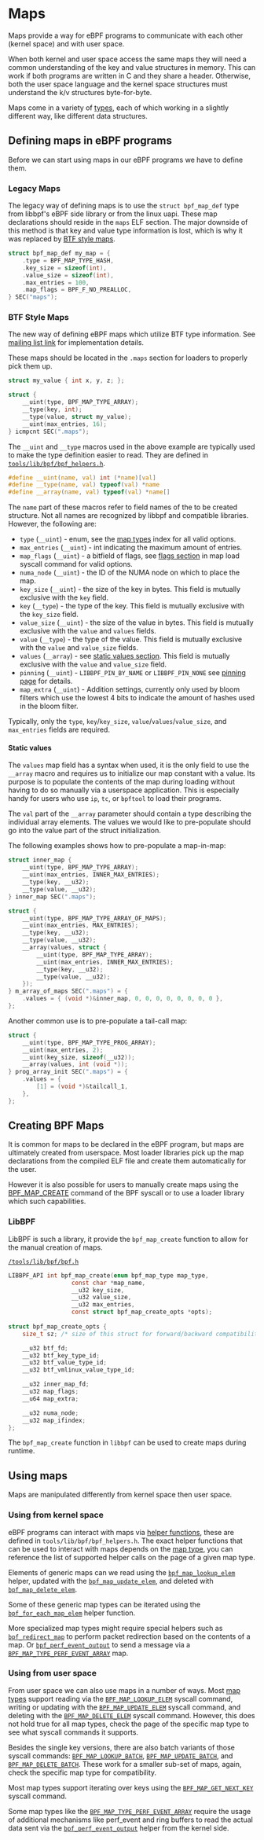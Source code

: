 # Maps

Maps provide a way for eBPF programs to communicate with each other (kernel space) and with user space.

When both kernel and user space access the same maps they will need a common understanding of the key and value structures in memory. This can work if both programs are written in C and they share a header. Otherwise, both the user space language and the kernel space structures must understand the k/v structures byte-for-byte.

Maps come in a variety of [types](../map-type/index.md), each of which working in a slightly different way, like different data structures.

## Defining maps in eBPF programs

Before we can start using maps in our eBPF programs we have to define them.

### Legacy Maps

The legacy way of defining maps is to use the `struct bpf_map_def` type from libbpf's eBPF side library or from the linux uapi. These map declarations should reside in the `maps` ELF section. The major downside of this method is that key and value type information is lost, which is why it was replaced by [BTF style maps](#btf-style-maps).

```c
struct bpf_map_def my_map = {
	.type = BPF_MAP_TYPE_HASH,
	.key_size = sizeof(int),
	.value_size = sizeof(int),
	.max_entries = 100,
	.map_flags = BPF_F_NO_PREALLOC,
} SEC("maps");
```

### BTF Style Maps

The new way of defining eBPF maps which utilize BTF type information.
See [mailing list link](https://lwn.net/ml/netdev/20190531202132.379386-7-andriin@fb.com/) for implementation details.

These maps should be located in the `.maps` section for loaders to properly pick them up.

```c
struct my_value { int x, y, z; };

struct {
	__uint(type, BPF_MAP_TYPE_ARRAY);
	__type(key, int);
	__type(value, struct my_value);
	__uint(max_entries, 16);
} icmpcnt SEC(".maps");

```

The `__uint` and `__type` macros used in the above example are typically used to make the type definition easier to read.
They are defined in [`tools/lib/bpf/bpf_helpers.h`](https://elixir.bootlin.com/linux/v6.2.2/source/tools/lib/bpf/bpf_helpers.h).

```c
#define __uint(name, val) int (*name)[val]
#define __type(name, val) typeof(val) *name
#define __array(name, val) typeof(val) *name[]
```

The `name` part of these macros refer to field names of the to be created structure. Not all names are recognized by libbpf and compatible libraries. However, the following are:

* `type` (`__uint`) - enum, see the [map types](../map-type/index.md) index for all valid options.
* `max_entries` (`__uint`) - int indicating the maximum amount of entries.
* `map_flags` (`__uint`) - a bitfield of flags, see [flags section](../syscall/BPF_MAP_CREATE.md#flags) in map load syscall command for valid options. 
* `numa_node` (`__uint`) - the ID of the NUMA node on which to place the map.
* `key_size` (`__uint`) - the size of the key in bytes. This field is mutually exclusive with the `key` field.
* `key` (`__type`) - the type of the key. This field is mutually exclusive with the `key_size` field.
* `value_size` (`__uint`) - the size of the value in bytes. This field is mutually exclusive with the `value` and `values` fields.
* `value` (`__type`) - the type of the value. This field is mutually exclusive with the `value` and `value_size` fields.
* `values` (`__array`) - see [static values section](#static-values). This field is mutually exclusive with the `value` and `value_size` field.
* `pinning` (`__uint`) - `LIBBPF_PIN_BY_NAME` or `LIBBPF_PIN_NONE` see [pinning page](pinning.md) for details.
* `map_extra` (`__uint`) - Addition settings, currently only used by bloom filters which use the lowest 4 bits to indicate the amount of hashes used in the bloom filter.

Typically, only the `type`, `key`/`key_size`, `value`/`values`/`value_size`, and `max_entries` fields are required.

#### Static values

The `values` map field has a syntax when used, it is the only field to use the `__array` macro and requires us to initialize our map constant with a value. Its purpose is to populate the contents of the map during loading without having to do so manually via a userspace application. This is especially handy for users who use `ip`, `tc`, or `bpftool` to load their programs.

The `val` part of the `__array` parameter should contain a type describing the individual array elements. The values we would like to pre-populate should go into the value part of the struct initialization.

The following examples shows how to pre-populate a map-in-map:

```c
struct inner_map {
	__uint(type, BPF_MAP_TYPE_ARRAY);
	__uint(max_entries, INNER_MAX_ENTRIES);
	__type(key, __u32);
	__type(value, __u32);
} inner_map SEC(".maps");

struct {
	__uint(type, BPF_MAP_TYPE_ARRAY_OF_MAPS);
	__uint(max_entries, MAX_ENTRIES);
	__type(key, __u32);
	__type(value, __u32);
	__array(values, struct {
		__uint(type, BPF_MAP_TYPE_ARRAY);
		__uint(max_entries, INNER_MAX_ENTRIES);
		__type(key, __u32);
		__type(value, __u32);
	});
} m_array_of_maps SEC(".maps") = {
	.values = { (void *)&inner_map, 0, 0, 0, 0, 0, 0, 0, 0 },
};
```

Another common use is to pre-populate a tail-call map:

```c
struct {
	__uint(type, BPF_MAP_TYPE_PROG_ARRAY);
	__uint(max_entries, 2);
	__uint(key_size, sizeof(__u32));
	__array(values, int (void *));
} prog_array_init SEC(".maps") = {
	.values = {
		[1] = (void *)&tailcall_1,
	},
};
```

## Creating BPF Maps

It is common for maps to be declared in the eBPF program, but maps are ultimately created from userspace. Most loader libraries pick up the map declarations from the compiled ELF file and create them automatically for the user.

However it is also possible for users to manually create maps using the [BPF_MAP_CREATE](../syscall/BPF_MAP_CREATE.md) command of the BPF syscall or to use a loader library which such capabilities.

### LibBPF

LibBPF is such a library, it provide the `bpf_map_create` function to allow for the manual creation of maps.

[`/tools/lib/bpf/bpf.h`](https://elixir.bootlin.com/linux/v6.2.2/source/tools/lib/bpf/bpf.h#L40)
```c
LIBBPF_API int bpf_map_create(enum bpf_map_type map_type,
			      const char *map_name,
			      __u32 key_size,
			      __u32 value_size,
			      __u32 max_entries,
			      const struct bpf_map_create_opts *opts);                                                                                                                                                                                                   
                                                                                    
struct bpf_map_create_opts {
	size_t sz; /* size of this struct for forward/backward compatibility */

	__u32 btf_fd;
	__u32 btf_key_type_id;
	__u32 btf_value_type_id;
	__u32 btf_vmlinux_value_type_id;

	__u32 inner_map_fd;
	__u32 map_flags;
	__u64 map_extra;

	__u32 numa_node;
	__u32 map_ifindex;
};
```

The `bpf_map_create` function in `libbpf` can be used to create maps during runtime. 

## Using maps

Maps are manipulated differently from kernel space then user space.

### Using from kernel space

eBPF programs can interact with maps via [helper functions](../helper-function/index.md), these are defined in `tools/lib/bpf/bpf_helpers.h`. The exact helper functions that can be used to interact with maps depends on the [map type](../map-type/index.md), you can reference the list of supported helper calls on the page of a given map type.

Elements of generic maps can we read using the [`bpf_map_lookup_elem`](../helper-function/bpf_map_lookup_elem.md) helper, updated with the [`bpf_map_update_elem`](../helper-function/bpf_map_update_elem.md), and deleted with [`bpf_map_delete_elem`](../helper-function/bpf_map_delete_elem.md).

Some of these generic map types can be iterated using the [`bpf_for_each_map_elem`](../helper-function/bpf_for_each_map_elem.md) helper function.

More specialized map types might require special helpers such as [`bpf_redirect_map`](../helper-function/bpf_redirect_map.md) to perform packet redirection based on the contents of a map. Or [`bpf_perf_event_output`](../helper-function/bpf_perf_event_output.md) to send a message via a [`BPF_MAP_TYPE_PERF_EVENT_ARRAY`](../map-type/BPF_MAP_TYPE_PERF_EVENT_ARRAY.md) map.

### Using from user space

From user space we can also use maps in a number of ways. Most [map types](../map-type/index.md) support reading via the [`BPF_MAP_LOOKUP_ELEM`](../syscall/BPF_MAP_LOOKUP_ELEM.md) syscall command, writing or updating with the [`BPF_MAP_UPDATE_ELEM`](../syscall/BPF_MAP_UPDATE_ELEM.md) syscall command, and deleting with the [`BPF_MAP_DELETE_ELEM`](../syscall/BPF_MAP_DELETE_ELEM.md) syscall command. However, this does not hold true for all map types, check the page of the specific map type to see what syscall commands it supports.

Besides the single key versions, there are also batch variants of those syscall commands: [`BPF_MAP_LOOKUP_BATCH`](../syscall/BPF_MAP_LOOKUP_BATCH.md), [`BPF_MAP_UPDATE_BATCH`](../syscall/BPF_MAP_UPDATE_BATCH.md), and [`BPF_MAP_DELETE_BATCH`](../syscall/BPF_MAP_DELETE_BATCH.md). These work for a smaller sub-set of maps, again, check the specific map type for compatibility.

Most map types support iterating over keys using the [`BPF_MAP_GET_NEXT_KEY`](../syscall/BPF_MAP_GET_NEXT_KEY.md) syscall command.

Some map types like the [`BPF_MAP_TYPE_PERF_EVENT_ARRAY`](../map-type/BPF_MAP_TYPE_PERF_EVENT_ARRAY.md) require the usage of additional mechanisms like perf_event and ring buffers to read the actual data sent via the [`bpf_perf_event_output`](../helper-function/bpf_perf_event_output.md) helper from the kernel side.
